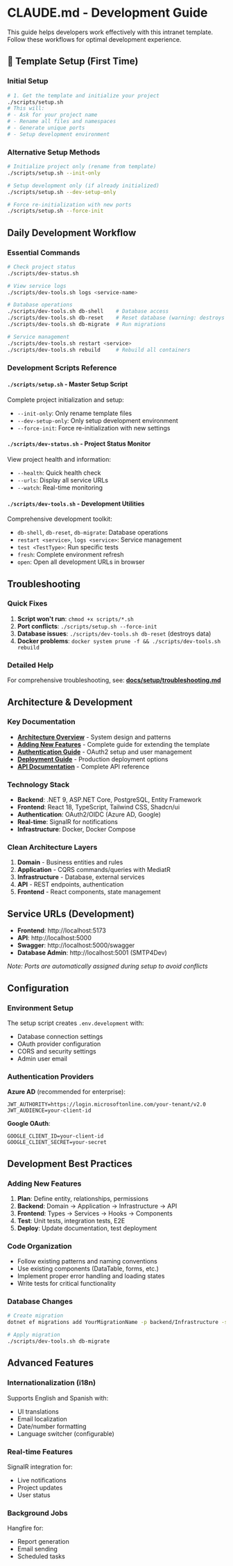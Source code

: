 # CLAUDE.md - Development Guide

This guide helps developers work effectively with this intranet template. Follow these workflows for optimal development experience.

## 🚀 Template Setup (First Time)

### Initial Setup
```bash
# 1. Get the template and initialize your project
./scripts/setup.sh
# This will:
# - Ask for your project name
# - Rename all files and namespaces  
# - Generate unique ports
# - Setup development environment
```

### Alternative Setup Methods
```bash
# Initialize project only (rename from template)
./scripts/setup.sh --init-only

# Setup development only (if already initialized)
./scripts/setup.sh --dev-setup-only

# Force re-initialization with new ports
./scripts/setup.sh --force-init
```

## Daily Development Workflow

### Essential Commands
```bash
# Check project status
./scripts/dev-status.sh

# View service logs  
./scripts/dev-tools.sh logs <service-name>

# Database operations
./scripts/dev-tools.sh db-shell    # Database access
./scripts/dev-tools.sh db-reset    # Reset database (warning: destroys data)
./scripts/dev-tools.sh db-migrate  # Run migrations

# Service management
./scripts/dev-tools.sh restart <service>
./scripts/dev-tools.sh rebuild     # Rebuild all containers
```

### Development Scripts Reference

#### `./scripts/setup.sh` - Master Setup Script
Complete project initialization and setup:
- `--init-only`: Only rename template files
- `--dev-setup-only`: Only setup development environment  
- `--force-init`: Force re-initialization with new settings

#### `./scripts/dev-status.sh` - Project Status Monitor
View project health and information:
- `--health`: Quick health check
- `--urls`: Display all service URLs
- `--watch`: Real-time monitoring

#### `./scripts/dev-tools.sh` - Development Utilities
Comprehensive development toolkit:
- `db-shell`, `db-reset`, `db-migrate`: Database operations
- `restart <service>`, `logs <service>`: Service management
- `test <TestType>`: Run specific tests
- `fresh`: Complete environment refresh
- `open`: Open all development URLs in browser

## Troubleshooting

### Quick Fixes
1. **Script won't run**: `chmod +x scripts/*.sh`
2. **Port conflicts**: `./scripts/setup.sh --force-init`
3. **Database issues**: `./scripts/dev-tools.sh db-reset` (destroys data)
4. **Docker problems**: `docker system prune -f && ./scripts/dev-tools.sh rebuild`

### Detailed Help
For comprehensive troubleshooting, see: **[docs/setup/troubleshooting.md](docs/setup/troubleshooting.md)**

## Architecture & Development

### Key Documentation
- **[Architecture Overview](docs/development/architecture.md)** - System design and patterns
- **[Adding New Features](docs/development/new-features.md)** - Complete guide for extending the template
- **[Authentication Guide](docs/development/authentication.md)** - OAuth2 setup and user management
- **[Deployment Guide](docs/development/deployment.md)** - Production deployment options
- **[API Documentation](docs/api/endpoints.md)** - Complete API reference

### Technology Stack
- **Backend**: .NET 9, ASP.NET Core, PostgreSQL, Entity Framework
- **Frontend**: React 18, TypeScript, Tailwind CSS, Shadcn/ui
- **Authentication**: OAuth2/OIDC (Azure AD, Google)
- **Real-time**: SignalR for notifications
- **Infrastructure**: Docker, Docker Compose

### Clean Architecture Layers
1. **Domain** - Business entities and rules
2. **Application** - CQRS commands/queries with MediatR
3. **Infrastructure** - Database, external services
4. **API** - REST endpoints, authentication
5. **Frontend** - React components, state management

## Service URLs (Development)
- **Frontend**: http://localhost:5173
- **API**: http://localhost:5000  
- **Swagger**: http://localhost:5000/swagger
- **Database Admin**: http://localhost:5001 (SMTP4Dev)

*Note: Ports are automatically assigned during setup to avoid conflicts*

## Configuration

### Environment Setup
The setup script creates `.env.development` with:
- Database connection settings
- OAuth provider configuration
- CORS and security settings
- Admin user email

### Authentication Providers
**Azure AD** (recommended for enterprise):
```env
JWT_AUTHORITY=https://login.microsoftonline.com/your-tenant/v2.0
JWT_AUDIENCE=your-client-id
```

**Google OAuth**:
```env
GOOGLE_CLIENT_ID=your-client-id
GOOGLE_CLIENT_SECRET=your-secret
```

## Development Best Practices

### Adding New Features
1. **Plan**: Define entity, relationships, permissions
2. **Backend**: Domain → Application → Infrastructure → API
3. **Frontend**: Types → Services → Hooks → Components
4. **Test**: Unit tests, integration tests, E2E
5. **Deploy**: Update documentation, test deployment

### Code Organization
- Follow existing patterns and naming conventions
- Use existing components (DataTable, forms, etc.)
- Implement proper error handling and loading states
- Write tests for critical functionality

### Database Changes
```bash
# Create migration
dotnet ef migrations add YourMigrationName -p backend/Infrastructure -s backend/Api

# Apply migration
./scripts/dev-tools.sh db-migrate
```

## Advanced Features

### Internationalization (i18n)
Supports English and Spanish with:
- UI translations
- Email localization  
- Date/number formatting
- Language switcher (configurable)

### Real-time Features
SignalR integration for:
- Live notifications
- Project updates
- User status

### Background Jobs
Hangfire for:
- Report generation
- Email sending
- Scheduled tasks